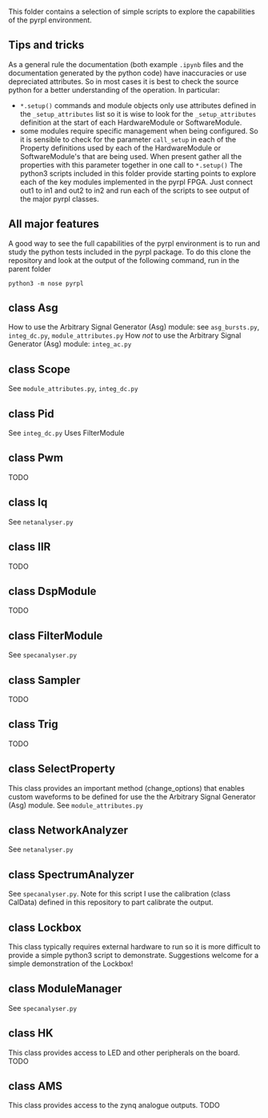 This folder contains a selection of simple scripts to explore the capabilities of the pyrpl environment.

## Tips and tricks
As a general rule the documentation (both example `.ipynb` files and the documentation generated by the python code) have inaccuracies or use depreciated attributes. So in most cases it is best to check the source python for a better understanding of the operation.  In particular:
- `*.setup()` commands and module objects only use attributes defined in the `_setup_attributes` list so it is wise to look for the `_setup_attributes` definition at the start of each HardwareModule or SoftwareModule.
- some modules require specific management when being configured.  So it is sensible to check for the parameter `call_setup` in each of the Property definitions used by each of the HardwareModule or SoftwareModule's that are being used.  When present gather all the properties with this parameter together in one call to `*.setup()`
The python3 scripts included in this folder provide starting points to explore each of the key modules implemented in the pyrpl FPGA. Just connect out1 to in1 and out2 to in2 and run each of the scripts to see output of the major pyrpl classes.

## All major features
A good way to see the full capabilities of the pyrpl environment is to run and study the python tests included in the pyrpl package.  To do this clone the repository and look at the output of the following command, run in the parent folder
```
python3 -m nose pyrpl
```

## class Asg
How to use the Arbitrary Signal Generator (Asg) module: see `asg_bursts.py`, `integ_dc.py`, `module_attributes.py`
How _not_ to use the Arbitrary Signal Generator (Asg) module: `integ_ac.py`

## class Scope
See `module_attributes.py`, `integ_dc.py`

## class Pid
See `integ_dc.py`
Uses FilterModule

## class Pwm
TODO

## class Iq
See `netanalyser.py`

## class IIR
TODO

## class DspModule
TODO

## class FilterModule
See `specanalyser.py`

## class Sampler
TODO

## class Trig
TODO

## class SelectProperty
This class provides an important method (change_options) that enables custom waveforms to be defined for use the the Arbitrary Signal Generator (Asg) module.  See `module_attributes.py`

## class NetworkAnalyzer
See `netanalyser.py`

## class SpectrumAnalyzer
See `specanalyser.py`.  Note for this script I use the calibration (class CalData) defined in this repository to part calibrate the output.

## class Lockbox
This class typically requires external hardware to run so it is more difficult to provide a simple python3 script to demonstrate.  Suggestions welcome for a simple demonstration of the Lockbox!

## class ModuleManager
See `specanalyser.py`

## class HK
This class provides access to LED and other peripherals on the board.  TODO

## class AMS
This class provides access to the zynq analogue outputs.  TODO
